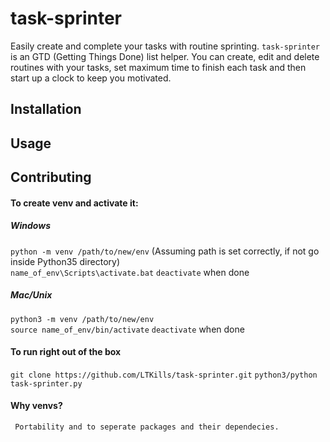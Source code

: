 # task-sprinter



Easily create and complete your tasks with routine sprinting. `task-sprinter` is an GTD (Getting Things Done) list helper. 
You can create, edit and delete routines with your tasks, set maximum time to finish each task and then start up a clock 
to keep you motivated.



## Installation




## Usage




## Contributing

#### To create venv and activate it:
   ##### Windows
```python -m venv /path/to/new/env``` (Assuming path is set correctly, if not go inside Python35 directory) <br> 
```name_of_env\Scripts\activate.bat``` 
```deactivate``` when done

   ##### Mac/Unix
```python3 -m venv /path/to/new/env``` <br>
```source name_of_env/bin/activate```
```deactivate``` when done

#### To run right out of the box
 ```git clone https://github.com/LTKills/task-sprinter.git```
 ```python3/python task-sprinter.py```

#### Why venvs?
     Portability and to seperate packages and their dependecies. 
     
